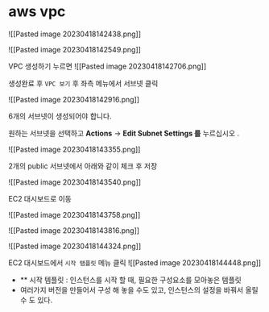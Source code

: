 
# aws vpc

![[Pasted image 20230418142438.png]]

![[Pasted image 20230418142549.png]]


VPC 생성하기 누르면
![[Pasted image 20230418142706.png]]

생성완료 후 `VPC 보기` 후 좌측 메뉴에서 서브넷 클릭


![[Pasted image 20230418142916.png]]



6개의 서브넷이 생성되어야 합니다.

원하는 서브넷을 선택하고 **Actions** -> **Edit Subnet Settings 를** 누르십시오 .

![[Pasted image 20230418143355.png]]


2개의 public 서브넷에서 아래와 같이 체크 후 저장

![[Pasted image 20230418143540.png]]




EC2 대시보드로 이동

![[Pasted image 20230418143758.png]]

![[Pasted image 20230418143816.png]]


![[Pasted image 20230418144324.png]]


EC2 대시보드에서 `시작 탬플릿` 메뉴 클릭
![[Pasted image 20230418144448.png]]

* ** 시작 템플릿  : 인스턴스를 시작 할 때, 필요한 구성요소를 모아놓은 템플릿
* 여러가지 버전을 만들어서 구성 해 놓을 수도 있고, 인스턴스의 설정을 바꿔서 올릴 수 도 있다.